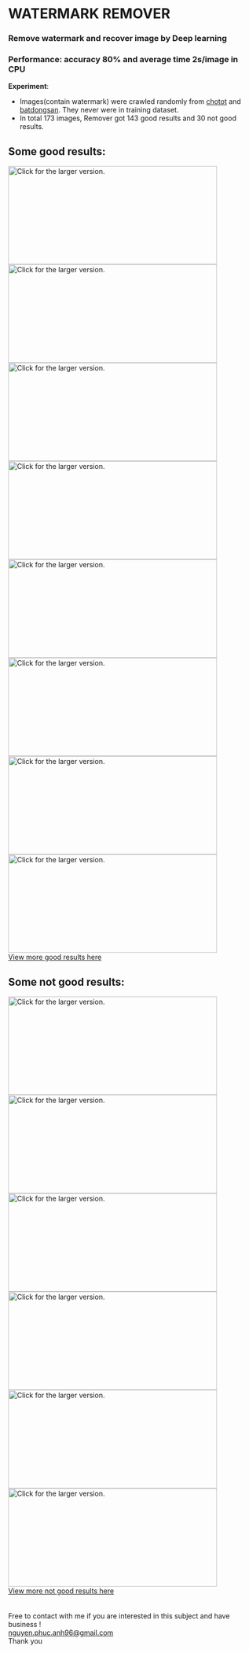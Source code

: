 # WATERMARK REMOVER
### Remove watermark and recover image by Deep learning</h1>
### Performance: accuracy 80% and average time 2s/image in CPU
**Experiment**:<br/>
- Images(contain watermark) were crawled randomly from [chotot](https://nha.chotot.com/#regionselect?v=1.1) and [batdongsan](https://batdongsan.com.vn/ban-nha-rieng). They never were in training dataset.<br/>
- In total 173 images, Remover got 143 good results and 30 not good results.

## Some good results:
<a href="https://drive.google.com/uc?export=view&id=1Nm1oWe237gU34HwyDA3SEzyvRfyLSBKn"><img src="https://drive.google.com/uc?export=view&id=1Nm1oWe237gU34HwyDA3SEzyvRfyLSBKn" width="425" height="200"  title="Click for the larger version." /></a>
<a href="https://drive.google.com/uc?export=view&id=149qjSsD7_m7Wwt9OG5U1FmwDtFlqXNDU"><img src="https://drive.google.com/uc?export=view&id=149qjSsD7_m7Wwt9OG5U1FmwDtFlqXNDU" width="425" height="200"  title="Click for the larger version." /></a>
<br/>
<a href="https://drive.google.com/uc?export=view&id=1ZC3n5xkO9mSTY_FZ1twkL23of1t6UY_6"><img src="https://drive.google.com/uc?export=view&id=1ZC3n5xkO9mSTY_FZ1twkL23of1t6UY_6" width="425" height="200"  title="Click for the larger version." /></a>
<a href="https://drive.google.com/uc?export=view&id=1zXx7Wj3C1hnSrYDyEO15PVCs88CYdvmT"><img src="https://drive.google.com/uc?export=view&id=1zXx7Wj3C1hnSrYDyEO15PVCs88CYdvmT" width="425" height="200"  title="Click for the larger version." /></a>
<br/>
<a href="https://drive.google.com/uc?export=view&id=1LKccvfNoqRc94fs3ecsln-qs74RONvgb"><img src="https://drive.google.com/uc?export=view&id=1LKccvfNoqRc94fs3ecsln-qs74RONvgb" width="425" height="200"  title="Click for the larger version." /></a>
<a href="https://drive.google.com/uc?export=view&id=14sDHyNuYHQ3ekRUvauiS1VPfPyxNUm93"><img src="https://drive.google.com/uc?export=view&id=14sDHyNuYHQ3ekRUvauiS1VPfPyxNUm93" width="425" height="200"  title="Click for the larger version." /></a>
<br/>
<a href="https://drive.google.com/uc?export=view&id=1TWndgEKOWKt7PAbnF4ZLOdOat8WwSXn3"><img src="https://drive.google.com/uc?export=view&id=1TWndgEKOWKt7PAbnF4ZLOdOat8WwSXn3" width="425" height="200"  title="Click for the larger version." /></a>
<a href="https://drive.google.com/uc?export=view&id=1rNcrxRLkEqA2HNve-bIubf9SvU19Os3-"><img src="https://drive.google.com/uc?export=view&id=1rNcrxRLkEqA2HNve-bIubf9SvU19Os3-" width="425" height="200"  title="Click for the larger version." /></a>
<br/>
[View more good results here](https://drive.google.com/open?id=1qJWHdW-2YTaZFxPWUDnL0DULSDWsZnxX)
<br/>

## Some not good results:
<a href="https://drive.google.com/uc?export=view&id=1aAnyqgiY-SBOONV4rSzNLjZ9FU12SQbY"><img src="https://drive.google.com/uc?export=view&id=1aAnyqgiY-SBOONV4rSzNLjZ9FU12SQbY" width="425" height="200"  title="Click for the larger version." /></a>
<a href="https://drive.google.com/uc?export=view&id=1j6IIWq4GXcx6ecKIbWJKW6Do0dIT_obE"><img src="https://drive.google.com/uc?export=view&id=1j6IIWq4GXcx6ecKIbWJKW6Do0dIT_obE" width="425" height="200"  title="Click for the larger version." /></a>
<br/>
<a href="https://drive.google.com/uc?export=view&id=11vvFDlNPhmw28Ftoyw_FyFjA_heRv3RN"><img src="https://drive.google.com/uc?export=view&id=11vvFDlNPhmw28Ftoyw_FyFjA_heRv3RN" width="425" height="200"  title="Click for the larger version." /></a>
<a href="https://drive.google.com/uc?export=view&id=1mws7dmGfNHNe3sEvQsu6QuM48UjV29je"><img src="https://drive.google.com/uc?export=view&id=1mws7dmGfNHNe3sEvQsu6QuM48UjV29je" width="425" height="200"  title="Click for the larger version." /></a>
<br/>
<a href="https://drive.google.com/uc?export=view&id=1BDHDLXZ7UHLD1-4PlkKVhKjB3l8slDmq"><img src="https://drive.google.com/uc?export=view&id=1BDHDLXZ7UHLD1-4PlkKVhKjB3l8slDmq" width="425" height="200"  title="Click for the larger version." /></a>
<a href="https://drive.google.com/uc?export=view&id=1D9S-haGpEQ7H96Dcol2XRmYNCvH7Pp0F"><img src="https://drive.google.com/uc?export=view&id=1D9S-haGpEQ7H96Dcol2XRmYNCvH7Pp0F" width="425" height="200"  title="Click for the larger version." /></a>
<br/>
[View more not good results here](https://drive.google.com/open?id=1bzmUG9KMg_c_wY-x6zTUNpeGjqjx8O9i)
<br/>
<br/>
<br/>
Free to contact with me if you are interested in this subject and have business !<br/>
nguyen.phuc.anh96@gmail.com<br/>
Thank you
